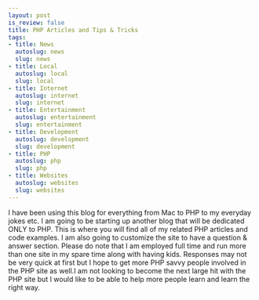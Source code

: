 ```yaml
--- 
layout: post
is_review: false
title: PHP Articles and Tips & Tricks
tags: 
- title: News
  autoslug: news
  slug: news
- title: Local
  autoslug: local
  slug: local
- title: Internet
  autoslug: internet
  slug: internet
- title: Entertainment
  autoslug: entertainment
  slug: entertainment
- title: Development
  autoslug: development
  slug: development
- title: PHP
  autoslug: php
  slug: php
- title: Websites
  autoslug: websites
  slug: websites
---
```

I have been using this blog for everything from Mac to PHP to my everyday jokes etc.  I am going to be starting up another blog that will be dedicated ONLY to PHP.  This is where you will find all of my related PHP articles and code examples.  I am also going to customize the site to have a question &amp; answer section.  Please do note that I am employed full time and run more than one site in my spare time along with having kids.  Responses may not be very quick at first but I hope to get more PHP savvy people involved in the PHP site as well.I am not looking to become the next large hit with the PHP site but I would like to be able to help more people learn and learn the right way.
